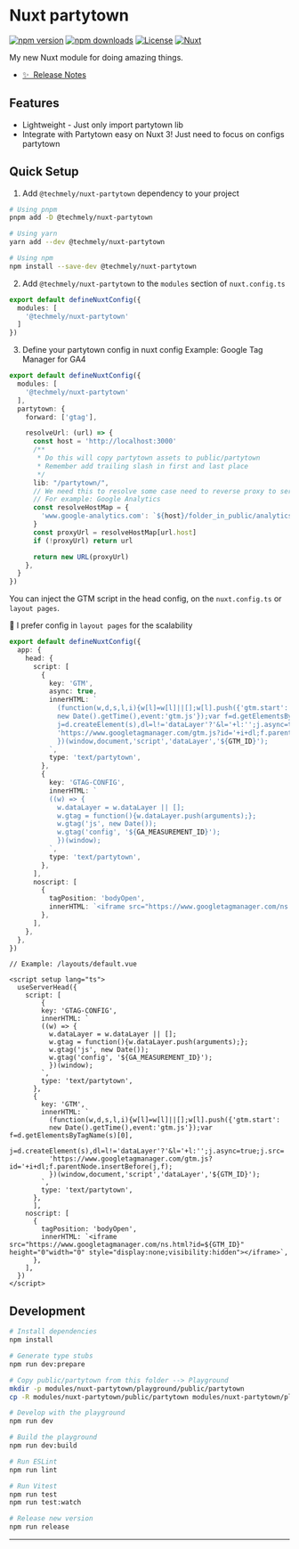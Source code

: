 # Nuxt partytown

[![npm version][npm-version-src]][npm-version-href]
[![npm downloads][npm-downloads-src]][npm-downloads-href]
[![License][license-src]][license-href]
[![Nuxt][nuxt-src]][nuxt-href]

My new Nuxt module for doing amazing things.

- [✨ &nbsp;Release Notes](/CHANGELOG.md)
<!-- - [🏀 Online playground](https://stackblitz.com/github/your-org/@techmely/nuxt-partytown?file=playground%2Fapp.vue) -->
<!-- - [📖 &nbsp;Documentation](https://example.com) -->

## Features

- Lightweight - Just only import partytown lib
- Integrate with Partytown easy on Nuxt 3! Just need to focus on configs partytown

## Quick Setup

1. Add `@techmely/nuxt-partytown` dependency to your project

```bash
# Using pnpm
pnpm add -D @techmely/nuxt-partytown

# Using yarn
yarn add --dev @techmely/nuxt-partytown

# Using npm
npm install --save-dev @techmely/nuxt-partytown
```

2. Add `@techmely/nuxt-partytown` to the `modules` section of `nuxt.config.ts`

```ts
export default defineNuxtConfig({
  modules: [
    '@techmely/nuxt-partytown'
  ]
})
```

3. Define your partytown config in nuxt config
Example: Google Tag Manager for GA4

```ts
export default defineNuxtConfig({
  modules: [
    '@techmely/nuxt-partytown'
  ],
  partytown: {
    forward: ['gtag'],

    resolveUrl: (url) => {
      const host = 'http://localhost:3000'
      /**
       * Do this will copy partytown assets to public/partytown
       * Remember add trailing slash in first and last place
       */
      lib: "/partytown/",
      // We need this to resolve some case need to reverse proxy to server local --> https://partytown. builder.io/proxying-requests
      // For example: Google Analytics
      const resolveHostMap = {
        'www.google-analytics.com': `${host}/folder_in_public/analytics.js`, // You need to download analytics.js file in your proxy folder, usually is public folder
      }
      const proxyUrl = resolveHostMap[url.host]
      if (!proxyUrl) return url

      return new URL(proxyUrl)
    },
  }
})
```

You can inject the GTM script in the head config, on the `nuxt.config.ts` or `layout pages`.

🌟 I prefer config in `layout pages` for the scalability

```ts
export default defineNuxtConfig({
  app: {
    head: {
      script: [
        {
          key: 'GTM',
          async: true,
          innerHTML: `
            (function(w,d,s,l,i){w[l]=w[l]||[];w[l].push({'gtm.start':
            new Date().getTime(),event:'gtm.js'});var f=d.getElementsByTagName(s)[0],
            j=d.createElement(s),dl=l!='dataLayer'?'&l='+l:'';j.async=true;j.src=
            'https://www.googletagmanager.com/gtm.js?id='+i+dl;f.parentNode.insertBefore(j,f);
            })(window,document,'script','dataLayer','${GTM_ID}');
          `,
          type: 'text/partytown',
        },
        {
          key: 'GTAG-CONFIG',
          innerHTML: `
          ((w) => {
            w.dataLayer = w.dataLayer || [];
            w.gtag = function(){w.dataLayer.push(arguments);};
            w.gtag('js', new Date());
            w.gtag('config', '${GA_MEASUREMENT_ID}');
            })(window);
          `,
          type: 'text/partytown',
        },
      ],
      noscript: [
        {
          tagPosition: 'bodyOpen',
          innerHTML: `<iframe src="https://www.googletagmanager.com/ns.html?id=${GTM_ID}" height="0" width="0" style="display:none;visibility:hidden"></iframe>`,
        },
      ],
    },
  },
})

```

```vue
// Example: /layouts/default.vue

<script setup lang="ts">
  useServerHead({
    script: [
        {
        key: 'GTAG-CONFIG',
        innerHTML: `
        ((w) => {
          w.dataLayer = w.dataLayer || [];
          w.gtag = function(){w.dataLayer.push(arguments);};
          w.gtag('js', new Date());
          w.gtag('config', '${GA_MEASUREMENT_ID}');
          })(window);
        `,
        type: 'text/partytown',
      },
      {
        key: 'GTM',
        innerHTML: `
          (function(w,d,s,l,i){w[l]=w[l]||[];w[l].push({'gtm.start':
          new Date().getTime(),event:'gtm.js'});var f=d.getElementsByTagName(s)[0],
          j=d.createElement(s),dl=l!='dataLayer'?'&l='+l:'';j.async=true;j.src=
          'https://www.googletagmanager.com/gtm.js?id='+i+dl;f.parentNode.insertBefore(j,f);
          })(window,document,'script','dataLayer','${GTM_ID}');
        `,
        type: 'text/partytown',
      },
      ],
    noscript: [
      {
        tagPosition: 'bodyOpen',
        innerHTML: `<iframe src="https://www.googletagmanager.com/ns.html?id=${GTM_ID}" height="0"width="0" style="display:none;visibility:hidden"></iframe>`,
      },
    ],
  })
</script>
```


## Development

```bash
# Install dependencies
npm install

# Generate type stubs
npm run dev:prepare

# Copy public/partytown from this folder --> Playground
mkdir -p modules/nuxt-partytown/playground/public/partytown
cp -R modules/nuxt-partytown/public/partytown modules/nuxt-partytown/playground/public/partytown

# Develop with the playground
npm run dev

# Build the playground
npm run dev:build

# Run ESLint
npm run lint

# Run Vitest
npm run test
npm run test:watch

# Release new version
npm run release
```

<!-- Badges -->
[npm-version-src]: https://img.shields.io/npm/v/@techmely/nuxt-partytown/latest.svg?style=flat&colorA=18181B&colorB=28CF8D
[npm-version-href]: https://npmjs.com/package/@techmely/nuxt-partytown

[npm-downloads-src]: https://img.shields.io/npm/dm/@techmely/nuxt-partytown.svg?style=flat&colorA=18181B&colorB=28CF8D
[npm-downloads-href]: https://npmjs.com/package/@techmely/nuxt-partytown

[license-src]: https://img.shields.io/npm/l/@techmely/nuxt-partytown.svg?style=flat&colorA=18181B&colorB=28CF8D
[license-href]: https://npmjs.com/package/@techmely/nuxt-partytown

[nuxt-src]: https://img.shields.io/badge/Nuxt-18181B?logo=nuxt.js
[nuxt-href]: https://nuxt.com
****